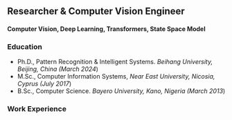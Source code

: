 ## Researcher & Computer Vision Engineer
#### Computer Vision, Deep Learning, Transformers, State Space Model

### Education
- Ph.D., Pattern Recognition & Intelligent Systems. _Beihang University, Beijing, China (March 2024_)
- M.Sc., Computer Information Systems, _Near East University, Nicosia, Cyprus (July 2017_)
- B.Sc., Computer Science. _Bayero University, Kano, Nigeria (March 2013_)

### Work Experience
 
